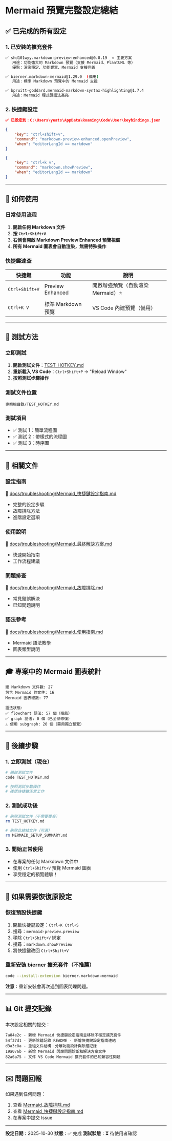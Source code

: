 # Mermaid 預覽完整設定總結

## ✅ 已完成的所有設定

### 1. 已安裝的擴充套件
```bash
✅ shd101wyy.markdown-preview-enhanced@0.8.19  ⭐ 主要方案
   用途：功能強大的 Markdown 預覽（支援 Mermaid、PlantUML 等）
   優點：渲染穩定、功能豐富、Mermaid 支援完善

✅ bierner.markdown-mermaid@1.29.0  (備用)
   用途：標準 Markdown 預覽中的 Mermaid 支援

✅ bpruitt-goddard.mermaid-markdown-syntax-highlighting@1.7.4
   用途：Mermaid 程式碼語法高亮
```

### 2. 快捷鍵設定
```json
✅ 已設定到：C:\Users\yeats\AppData\Roaming\Code\User\keybindings.json

{
    "key": "ctrl+shift+v",
    "command": "markdown-preview-enhanced.openPreview",
    "when": "editorLangId == markdown"
}

{
    "key": "ctrl+k v",
    "command": "markdown.showPreview",
    "when": "editorLangId == markdown"
}
```

---

## 🎯 如何使用

### 日常使用流程

1. **開啟任何 Markdown 文件**
2. **按 `Ctrl+Shift+V`**
3. **右側會開啟 Markdown Preview Enhanced 預覽視窗**
4. **所有 Mermaid 圖表會自動渲染，無需特殊操作**

### 快捷鍵速查

| 快捷鍵 | 功能 | 說明 |
|--------|------|------|
| `Ctrl+Shift+V` | Preview Enhanced | 開啟增強預覽（自動渲染 Mermaid）⭐ |
| `Ctrl+K V` | 標準 Markdown 預覽 | VS Code 內建預覽（備用） |

---

## 🧪 測試方法

### 立即測試

1. **開啟測試文件**：[TEST_HOTKEY.md](TEST_HOTKEY.md)
2. **重新載入 VS Code**：`Ctrl+Shift+P` → "Reload Window"
3. **按照測試步驟操作**

### 測試文件位置
```
專案根目錄/TEST_HOTKEY.md
```

### 測試項目
- ✅ 測試 1：簡單流程圖
- ✅ 測試 2：帶樣式的流程圖
- ✅ 測試 3：時序圖

---

## 📁 相關文件

### 設定指南
📄 [docs/troubleshooting/Mermaid_快捷鍵設定指南.md](docs/troubleshooting/Mermaid_快捷鍵設定指南.md)
   - 完整的設定步驟
   - 故障排除方法
   - 進階設定選項

### 使用說明
📄 [docs/troubleshooting/Mermaid_最終解決方案.md](docs/troubleshooting/Mermaid_最終解決方案.md)
   - 快速開始指南
   - 工作流程建議

### 問題排查
📄 [docs/troubleshooting/Mermaid_故障排除.md](docs/troubleshooting/Mermaid_故障排除.md)
   - 常見錯誤解決
   - 已知問題說明

### 語法參考
📄 [docs/troubleshooting/Mermaid_使用指南.md](docs/troubleshooting/Mermaid_使用指南.md)
   - Mermaid 語法教學
   - 圖表類型說明

---

## 🎓 專案中的 Mermaid 圖表統計

```
總 Markdown 文件數: 27
包含 Mermaid 的文件: 16
Mermaid 圖表總數: 77

語法狀態:
✅ flowchart 語法: 57 個（推薦）
✅ graph 語法: 0 個（已全部修復）
⚠️ 使用 subgraph: 20 個（需用獨立預覽）
```

---

## 🚀 後續步驟

### 1. 立即測試（現在）
```bash
# 開啟測試文件
code TEST_HOTKEY.md

# 按照測試步驟操作
# 確認快捷鍵正常工作
```

### 2. 測試成功後
```bash
# 刪除測試文件（不需要提交）
rm TEST_HOTKEY.md

# 刪除此總結文件（可選）
rm MERMAID_SETUP_SUMMARY.md
```

### 3. 開始正常使用
- 在專案的任何 Markdown 文件中
- 使用 `Ctrl+Shift+V` 預覽 Mermaid 圖表
- 享受穩定的預覽體驗！

---

## 🔄 如果需要恢復原設定

### 恢復預設快捷鍵

1. 開啟快捷鍵設定：`Ctrl+K Ctrl+S`
2. 搜尋：`mermaid-preview.preview`
3. 移除 `Ctrl+Shift+V` 綁定
4. 搜尋：`markdown.showPreview`
5. 將快捷鍵改回 `Ctrl+Shift+V`

### 重新安裝 bierner 擴充套件（不推薦）

```bash
code --install-extension bierner.markdown-mermaid
```

**注意**：重新安裝會再次遇到圖表閃爍問題。

---

## 📊 Git 提交記錄

本次設定相關的提交：

```
7a84e2c - 新增 Mermaid 快捷鍵設定指南並移除不穩定擴充套件
54f37d1 - 更新除錯記錄 README - 新增快捷鍵設定指南連結
d3a3c8a - 重組文件結構：分離功能設計與除錯記錄
19a076b - 新增 Mermaid 閃爍問題診斷和解決方案文件
82a6a75 - 文件 VS Code Mermaid 擴充套件的已知兼容性問題
```

---

## ✉️ 問題回報

如果遇到任何問題：

1. 查看 [Mermaid_故障排除.md](docs/troubleshooting/Mermaid_故障排除.md)
2. 查看 [Mermaid_快捷鍵設定指南.md](docs/troubleshooting/Mermaid_快捷鍵設定指南.md)
3. 在專案中提交 Issue

---

**設定日期**：2025-10-30
**狀態**：✅ 完成
**測試狀態**：⏳ 待使用者確認
